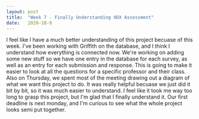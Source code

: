 ```yaml
---
layout: post
title:  "Week 7 - Finally Understanding HDX Assessment"
date:   2020-10-9
---
```

I feel like I have a much better understanding of this project becuase of this week. I've been working with Griffith on the database, and I think I understand how everything is connected now. We're working on adding some new stuff so we have one entry in the database for each survey, as well as an entry for each submission and response. This is going to make it easier to look at all the questions for a specific professor and their class. Also on Thursday, we spent most of the meeting drawing out a diagram of what we want this project to do. It was really helpful becuase we just did it bit by bit, so it was much easier to understand. I feel like it took me way too long to grasp this project, but I'm glad that I finally understand it. Our first deadline is next monday, and I'm curious to see what the whole project looks semi put together.